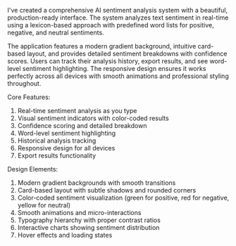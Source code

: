I've created a comprehensive AI sentiment analysis system with a beautiful, production-ready interface. The system analyzes text sentiment in real-time using a lexicon-based approach with predefined word lists for positive, negative, and neutral sentiments.

The application features a modern gradient background, intuitive card-based layout, and provides detailed sentiment breakdowns with confidence scores. Users can track their analysis history, export results, and see word-level sentiment highlighting. The responsive design ensures it works perfectly across all devices with smooth animations and professional styling throughout.

Core Features:

1) Real-time sentiment analysis as you type
2) Visual sentiment indicators with color-coded results
3) Confidence scoring and detailed breakdown
4) Word-level sentiment highlighting
5) Historical analysis tracking
6) Responsive design for all devices
7) Export results functionality

Design Elements:

1) Modern gradient backgrounds with smooth transitions
2) Card-based layout with subtle shadows and rounded corners
3) Color-coded sentiment visualization (green for positive, red for negative, yellow for neutral)
4) Smooth animations and micro-interactions
5) Typography hierarchy with proper contrast ratios
6) Interactive charts showing sentiment distribution
7) Hover effects and loading states
